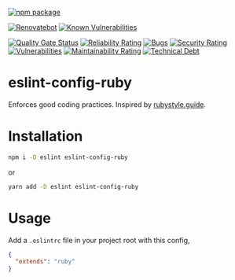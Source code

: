 [![npm package](https://img.shields.io/npm/v/eslint-config-ruby?label=npm%20package)](https://www.npmjs.com/package/eslint-config-ruby)

[![Renovatebot](https://img.shields.io/badge/Renovate-enabled-success)](https://renovateapp.com/)
[![Known Vulnerabilities](https://snyk.io/test/github/s14k51/eslint-config-ruby/badge.svg?targetFile=package.json)](https://snyk.io/test/github/s14k51/eslint-config-ruby?targetFile=package.json)

[![Quality Gate Status](https://sonarcloud.io/api/project_badges/measure?project=s14k51_eslint-config-ruby&metric=alert_status)](https://sonarcloud.io/dashboard?id=s14k51_eslint-config-ruby)
[![Reliability Rating](https://sonarcloud.io/api/project_badges/measure?project=s14k51_eslint-config-ruby&metric=reliability_rating)](https://sonarcloud.io/dashboard?id=s14k51_eslint-config-ruby)
[![Bugs](https://sonarcloud.io/api/project_badges/measure?project=s14k51_eslint-config-ruby&metric=bugs)](https://sonarcloud.io/dashboard?id=s14k51_eslint-config-ruby)
[![Security Rating](https://sonarcloud.io/api/project_badges/measure?project=s14k51_eslint-config-ruby&metric=security_rating)](https://sonarcloud.io/dashboard?id=s14k51_eslint-config-ruby)
[![Vulnerabilities](https://sonarcloud.io/api/project_badges/measure?project=s14k51_eslint-config-ruby&metric=vulnerabilities)](https://sonarcloud.io/dashboard?id=s14k51_eslint-config-ruby)
[![Maintainability Rating](https://sonarcloud.io/api/project_badges/measure?project=s14k51_eslint-config-ruby&metric=sqale_rating)](https://sonarcloud.io/dashboard?id=s14k51_eslint-config-ruby)
[![Technical Debt](https://sonarcloud.io/api/project_badges/measure?project=s14k51_eslint-config-ruby&metric=sqale_index)](https://sonarcloud.io/dashboard?id=s14k51_eslint-config-ruby)

# eslint-config-ruby

Enforces good coding practices. Inspired by [rubystyle.guide](https://rubystyle.guide).

# Installation

```bash
npm i -D eslint eslint-config-ruby
```

or 

```bash
yarn add -D eslint eslint-config-ruby
```

# Usage

Add a `.eslintrc` file in your project root with this config,

```json
{
  "extends": "ruby"
}
```
